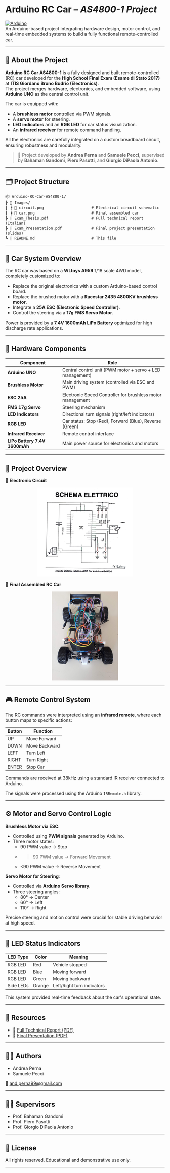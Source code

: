 # Arduino RC Car – *AS4800-1 Project*

[![Arduino](https://img.shields.io/badge/Platform-Arduino-blue?logo=arduino)](https://www.arduino.cc/)  
An Arduino-based project integrating hardware design, motor control, and real-time embedded systems to build a fully functional remote-controlled car.

---

## 🧠 About the Project

**Arduino RC Car AS4800-1** is a fully designed and built remote-controlled (RC) car developed for the **High School Final Exam (Esame di Stato 2017)** at **ITIS Giordano Bruno Budrio (Electronics)**.  
The project merges hardware, electronics, and embedded software, using **Arduino UNO** as the central control unit.

The car is equipped with:

- A **brushless motor** controlled via PWM signals.
- A **servo motor** for steering.
- **LED indicators** and an **RGB LED** for car status visualization.
- An **infrared receiver** for remote command handling.

All the electronics are carefully integrated on a custom breadboard circuit, ensuring robustness and modularity.

> 🎯 Project developed by **Andrea Perna** and **Samuele Pecci**, supervised by **Bahaman Gandomì**, **Piero Pasotti**, and **Giorgio DiPaola Antonio**.

---

## 🗂 Project Structure

```
📦 Arduino-RC-Car-AS4800-1/
┣ 📁 Images/
┃ ┣ 📸 circuit.png                     # Electrical circuit schematic
┃ ┣ 📸 car.png                         # Final assembled car
┣ 📘 Exam_Thesis.pdf                   # Full technical report (Italian)
┣ 📘 Exam_Presentation.pdf             # Final project presentation (slides)
┗ 📄 README.md                         # This file
```

---

## 🚗 Car System Overview

The RC car was based on a **WLtoys A959** 1/18 scale 4WD model, completely customized to:

- Replace the original electronics with a custom Arduino-based control board.
- Replace the brushed motor with a **Racestar 2435 4800KV brushless motor**.
- Integrate a **25A ESC (Electronic Speed Controller)**.
- Control the steering via a **17g FMS Servo Motor**.

Power is provided by a **7.4V 1600mAh LiPo Battery** optimized for high discharge rate applications.

---

## 🔌 Hardware Components

| Component                | Role                                                                 |
|---------------------------|---------------------------------------------------------------------|
| **Arduino UNO**           | Central control unit (PWM motor + servo + LED management)           |
| **Brushless Motor**       | Main driving system (controlled via ESC and PWM)                    |
| **ESC 25A**               | Electronic Speed Controller for brushless motor management         |
| **FMS 17g Servo**         | Steering mechanism                                                 |
| **LED Indicators**        | Directional turn signals (right/left indicators)                   |
| **RGB LED**               | Car status: Stop (Red), Forward (Blue), Reverse (Green)             |
| **Infrared Receiver**     | Remote control interface                                           |
| **LiPo Battery 7.4V 1600mAh** | Main power source for electronics and motors                |

---

## 🎯 Project Overview

📸 **Electronic Circuit**  
<p align="center">
  <img src="./images/circuit.png" height="280"/>
</p>

📸 **Final Assembled RC Car**  
<p align="center">
  <img src="./images/car.png" height="280"/>
</p>

---

## 🎮 Remote Control System

The RC commands were interpreted using an **infrared remote**, where each button maps to specific actions:

| Button            | Function                     |
|-------------------|-------------------------------|
| UP                | Move Forward                  |
| DOWN              | Move Backward                 |
| LEFT              | Turn Left                     |
| RIGHT             | Turn Right                    |
| ENTER             | Stop Car                      |

Commands are received at 38kHz using a standard IR receiver connected to Arduino.

The signals were processed using the Arduino `IRRemote.h` library.

---

## ⚙️ Motor and Servo Control Logic

**Brushless Motor via ESC**:
- Controlled using **PWM signals** generated by Arduino.
- Three motor states:
  - 90 PWM value → Stop
  - >90 PWM value → Forward Movement
  - <90 PWM value → Reverse Movement

**Servo Motor for Steering**:
- Controlled via **Arduino Servo library**.
- Three steering angles:
  - 80° → Center
  - 60° → Left
  - 110° → Right

Precise steering and motion control were crucial for stable driving behavior at high speed.

---

## 🌈 LED Status Indicators

| LED Type | Color   | Meaning                         |
|----------|---------|---------------------------------|
| RGB LED  | Red     | Vehicle stopped                 |
| RGB LED  | Blue    | Moving forward                  |
| RGB LED  | Green   | Moving backward                 |
| Side LEDs | Orange | Left/Right turn indicators       |

This system provided real-time feedback about the car's operational state.

---

## 📎 Resources

- 📘 [Full Technical Report (PDF)](./Exam_Thesis.pdf)
- 📘 [Final Presentation (PDF)](./Exam_Presentation.pdf)

---

## 👨‍🎓 Authors

- Andrea Perna  
- Samuele Pecci  

📧 and.perna99@gmail.com

---

## 👩‍🏫 Supervisors

- Prof. Bahaman Gandomì  
- Prof. Piero Pasotti  
- Prof. Giorgio DiPaola Antonio  

---

## 📜 License

All rights reserved. Educational and demonstrative use only.

---

